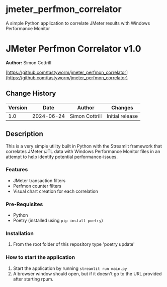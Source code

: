 # jmeter_perfmon_correlator
A simple Python application to correlate JMeter results with Windows Performance Monitor

# JMeter Perfmon Correlator v1.0


**Author:** Simon Cottrill

[https://github.com/tastyworm/jmeter_perfmon_correlator](https://github.com/tastyworm/jmeter_perfmon_correlator)

## Change History

| Version | Date       | Author          | Changes                                        |
|---------|------------|-----------------|------------------------------------------------|
| 1.0     | 2024-06-24 | Simon Cottrill  | Initial release                                |

## Description ##

This is a very simple utility built in Python with the Streamlit framework that correlates JMeter /JTL data with Windows Performance Monitor files in an attempt to help identify potential performance-issues.

### Features ###
- JMeter transaction filters
- Perfmon counter filters
- Visual chart creation for each correlation

### Pre-Requisites ###
- Python
- Poetry (installed using ```pip install poetry```)

### Installation ###
1. From the root folder of this repository type 'poetry update'

### How to start the application ###
1. Start the application by running ```streamlit run main.py```
1. A browser window should open, but if it doesn't go to the URL provided after starting rpum.
